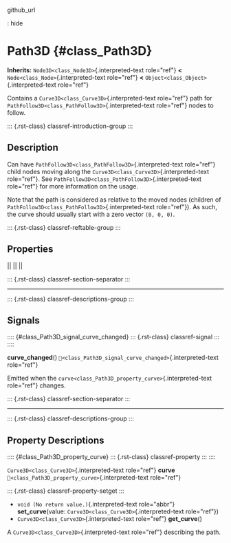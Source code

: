 github_url

:   hide

# Path3D {#class_Path3D}

**Inherits:** `Node3D<class_Node3D>`{.interpreted-text role="ref"}
**\<** `Node<class_Node>`{.interpreted-text role="ref"} **\<**
`Object<class_Object>`{.interpreted-text role="ref"}

Contains a `Curve3D<class_Curve3D>`{.interpreted-text role="ref"} path
for `PathFollow3D<class_PathFollow3D>`{.interpreted-text role="ref"}
nodes to follow.

::: {.rst-class}
classref-introduction-group
:::

## Description

Can have `PathFollow3D<class_PathFollow3D>`{.interpreted-text
role="ref"} child nodes moving along the
`Curve3D<class_Curve3D>`{.interpreted-text role="ref"}. See
`PathFollow3D<class_PathFollow3D>`{.interpreted-text role="ref"} for
more information on the usage.

Note that the path is considered as relative to the moved nodes
(children of `PathFollow3D<class_PathFollow3D>`{.interpreted-text
role="ref"}). As such, the curve should usually start with a zero vector
`(0, 0, 0)`.

::: {.rst-class}
classref-reftable-group
:::

## Properties

||
||
||

::: {.rst-class}
classref-section-separator
:::

------------------------------------------------------------------------

::: {.rst-class}
classref-descriptions-group
:::

## Signals

:::: {#class_Path3D_signal_curve_changed}
::: {.rst-class}
classref-signal
:::
::::

**curve_changed**()
`🔗<class_Path3D_signal_curve_changed>`{.interpreted-text role="ref"}

Emitted when the `curve<class_Path3D_property_curve>`{.interpreted-text
role="ref"} changes.

::: {.rst-class}
classref-section-separator
:::

------------------------------------------------------------------------

::: {.rst-class}
classref-descriptions-group
:::

## Property Descriptions

:::: {#class_Path3D_property_curve}
::: {.rst-class}
classref-property
:::
::::

`Curve3D<class_Curve3D>`{.interpreted-text role="ref"} **curve**
`🔗<class_Path3D_property_curve>`{.interpreted-text role="ref"}

::: {.rst-class}
classref-property-setget
:::

- `void (No return value.)`{.interpreted-text role="abbr"}
  **set_curve**(value: `Curve3D<class_Curve3D>`{.interpreted-text
  role="ref"})
- `Curve3D<class_Curve3D>`{.interpreted-text role="ref"} **get_curve**()

A `Curve3D<class_Curve3D>`{.interpreted-text role="ref"} describing the
path.
